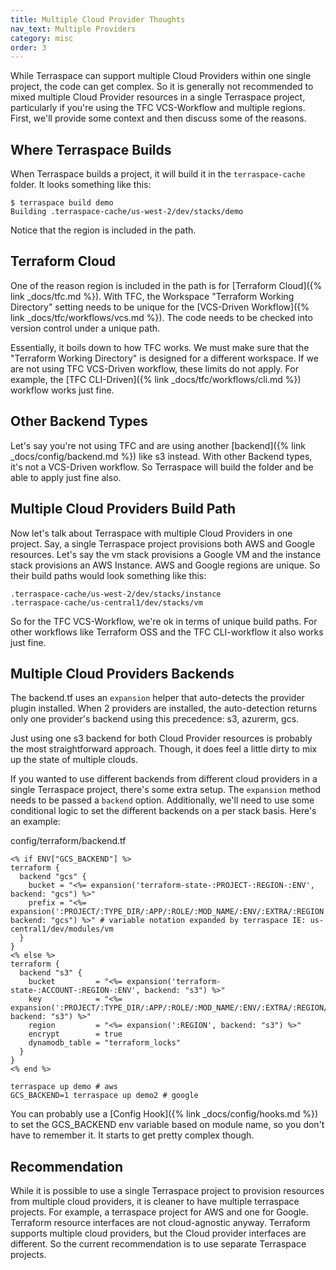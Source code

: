 ```yaml
---
title: Multiple Cloud Provider Thoughts
nav_text: Multiple Providers
category: misc
order: 3
---
```


While Terraspace can support multiple Cloud Providers within one single project, the code can get complex.  So it is generally not recommended to mixed multiple Cloud Provider resources in a single Terraspace project, particularly if you're using the TFC VCS-Workflow and multiple regions.  First, we'll provide some context and then discuss some of the reasons.

## Where Terraspace Builds

When Terraspace builds a project, it will build it in the `terraspace-cache` folder. It looks something like this:

    $ terraspace build demo
    Building .terraspace-cache/us-west-2/dev/stacks/demo

Notice that the region is included in the path.

## Terraform Cloud

One of the reason region is included in the path is for [Terraform Cloud]({% link _docs/tfc.md %}). With TFC, the Workspace "Terraform Working Directory" setting needs to be unique for the [VCS-Driven Workflow]({% link _docs/tfc/workflows/vcs.md %}). The code needs to be checked into version control under a unique path.

Essentially, it boils down to how TFC works. We must make sure that the "Terraform Working Directory" is designed for a different workspace. If we are not using TFC VCS-Driven workflow, these limits do not apply.  For example, the [TFC CLI-Driven]({% link _docs/tfc/workflows/cli.md %}) workflow works just fine.

## Other Backend Types

Let's say you're not using TFC and are using another [backend]({% link _docs/config/backend.md %}) like s3 instead. With other Backend types, it's not a VCS-Driven workflow. So Terraspace will build the folder and be able to apply just fine also.

## Multiple Cloud Providers Build Path

Now let's talk about Terraspace with multiple Cloud Providers in one project. Say, a single Terraspace project provisions both AWS and Google resources. Let's say the vm stack provisions a Google VM and the instance stack provisions an AWS Instance.  AWS and Google regions are unique. So their build paths would look something like this:

    .terraspace-cache/us-west-2/dev/stacks/instance
    .terraspace-cache/us-central1/dev/stacks/vm

So for the TFC VCS-Workflow, we're ok in terms of unique build paths. For other workflows like Terraform OSS and the TFC CLI-workflow it also works just fine.

## Multiple Cloud Providers Backends

The backend.tf uses an `expansion` helper that auto-detects the provider plugin installed.  When 2 providers are installed, the auto-detection returns only one provider's backend using this precedence: s3, azurerm, gcs.

Just using one s3 backend for both Cloud Provider resources is probably the most straightforward approach.  Though, it does feel a little dirty to mix up the state of multiple clouds.

If you wanted to use different backends from different cloud providers in a single Terraspace project, there's some extra setup. The `expansion` method needs to be passed a `backend` option. Additionally, we'll need to use some conditional logic to set the different backends on a per stack basis. Here's an example:

config/terraform/backend.tf

```hcl
<% if ENV["GCS_BACKEND"] %>
terraform {
  backend "gcs" {
    bucket = "<%= expansion('terraform-state-:PROJECT-:REGION-:ENV', backend: "gcs") %>"
    prefix = "<%= expansion(':PROJECT/:TYPE_DIR/:APP/:ROLE/:MOD_NAME/:ENV/:EXTRA/:REGION', backend: "gcs") %>" # variable notation expanded by terraspace IE: us-central1/dev/modules/vm
  }
}
<% else %>
terraform {
  backend "s3" {
    bucket         = "<%= expansion('terraform-state-:ACCOUNT-:REGION-:ENV', backend: "s3") %>"
    key            = "<%= expansion(':PROJECT/:TYPE_DIR/:APP/:ROLE/:MOD_NAME/:ENV/:EXTRA/:REGION/terraform.tfstate', backend: "s3") %>"
    region         = "<%= expansion(':REGION', backend: "s3") %>"
    encrypt        = true
    dynamodb_table = "terraform_locks"
  }
}
<% end %>
```

    terraspace up demo # aws
    GCS_BACKEND=1 terraspace up demo2 # google

You can probably use a [Config Hook]({% link _docs/config/hooks.md %}) to set the GCS_BACKEND env variable based on module name, so you don't have to remember it. It starts to get pretty complex though.

## Recommendation

While it is possible to use a single Terraspace project to provision resources from multiple cloud providers, it is cleaner to have multiple terraspace projects. For example, a terraspace project for AWS and one for Google. Terraform resource interfaces are not cloud-agnostic anyway. Terraform supports multiple cloud providers, but the Cloud provider interfaces are different.  So the current recommendation is to use separate Terraspace projects.
